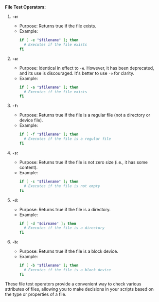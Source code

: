 **File Test Operators:**

1. **`-e`:**
   - Purpose: Returns true if the file exists.
   - Example:
     ```bash
     if [ -e "$filename" ]; then
       # Executes if the file exists
     fi
     ```

2. **`-a`:**
   - Purpose: Identical in effect to `-e`. However, it has been deprecated, and its use is discouraged. It's better to use `-e` for clarity.
   - Example:
     ```bash
     if [ -a "$filename" ]; then
       # Executes if the file exists
     fi
     ```

3. **`-f`:**
   - Purpose: Returns true if the file is a regular file (not a directory or device file).
   - Example:
     ```bash
     if [ -f "$filename" ]; then
       # Executes if the file is a regular file
     fi
     ```

4. **`-s`:**
   - Purpose: Returns true if the file is not zero size (i.e., it has some content).
   - Example:
     ```bash
     if [ -s "$filename" ]; then
       # Executes if the file is not empty
     fi
     ```

5. **`-d`:**
   - Purpose: Returns true if the file is a directory.
   - Example:
     ```bash
     if [ -d "$dirname" ]; then
       # Executes if the file is a directory
     fi
     ```

6. **`-b`:**
   - Purpose: Returns true if the file is a block device.
   - Example:
     ```bash
     if [ -b "$filename" ]; then
       # Executes if the file is a block device
     fi
     ```

These file test operators provide a convenient way to check various attributes of files, allowing you to make decisions in your scripts based on the type or properties of a file. 